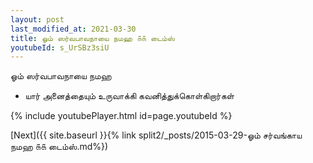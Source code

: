 ```yaml
---
layout: post
last_modified_at: 2021-03-30
title: ஓம் ஸர்வபாவநாயை நமஹ ௧௧ டைம்ஸ்
youtubeId: s_UrSBz3siU
---
```

 
 
 ஓம் ஸர்வபாவநாயை நமஹ  
 
 -  யார் அனைத்தையும் உருவாக்கி கவனித்துக்கொள்கிறார்கள் 
 
  
 
  
 
 
 
 
 
 


{% include youtubePlayer.html id=page.youtubeId %}
 
[Next]({{ site.baseurl }}{% link  split2/_posts/2015-03-29-ஓம் சர்வங்காய நமஹ ௧௧ டைம்ஸ்.md%})
 
